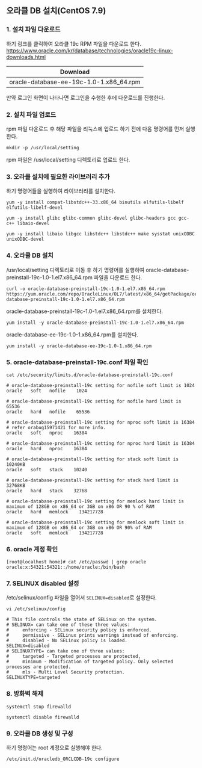 ## 오라클 DB 설치(CentOS 7.9)
### 1. 설치 파일 다운로드
하기 링크를 클릭하여 오라클 19c RPM 파일을 다운로드 한다.  
https://www.oracle.com/kr/database/technologies/oracle19c-linux-downloads.html  

| Download                                |
|-----------------------------------------|
| oracle-database-ee-19c-1.0-1.x86_64.rpm |

만약 로그인 화면이 나타나면 로그인을 수행한 후에 다운로드를 진행한다.
### 2. 설치 파일 업로드 
rpm 파일 다운로드 후 해당 파일을 리눅스에 업로드 하기 전에 다음 명령어를 먼저 실행한다.
```shell
mkdir -p /usr/local/setting
```
rpm 파일은 /usr/local/setting 디렉토리로 업로드 한다.
### 3. 오라클 설치에 필요한 라이브러리 추가
하기 명령어들을 실행하여 라이브러리를 설치한다.
```shell
yum -y install compat-libstdc++-33.x86_64 binutils elfutils-libelf elfutils-libelf-devel
```
```shell
yum -y install glibc glibc-common glibc-devel glibc-headers gcc gcc-c++ libaio-devel
```
```shell
yum -y install libaio libgcc libstdc++ libstdc++ make sysstat unixODBC unixODBC-devel
```
### 4. 오라클 DB 설치
/usr/local/setting 디렉토리로 이동 후 하기 명령어를 실행하여 oracle-database-preinstall-19c-1.0-1.el7.x86_64.rpm
파일을 다운로드 한다.
```shell
curl -o oracle-database-preinstall-19c-1.0-1.el7.x86_64.rpm https://yum.oracle.com/repo/OracleLinux/OL7/latest/x86_64/getPackage/oracle-database-preinstall-19c-1.0-1.el7.x86_64.rpm
```
oracle-database-preinstall-19c-1.0-1.el7.x86_64.rpm를 설치한다.
```shell
yum install -y oracle-database-preinstall-19c-1.0-1.el7.x86_64.rpm
```
oracle-database-ee-19c-1.0-1.x86_64.rpm를 설치한다.
```shell
yum install -y oracle-database-ee-19c-1.0-1.x86_64.rpm
```
### 5. oracle-database-preinstall-19c.conf 파일 확인
```shell
cat /etc/security/limits.d/oracle-database-preinstall-19c.conf
```
```text
# oracle-database-preinstall-19c setting for nofile soft limit is 1024
oracle   soft   nofile    1024

# oracle-database-preinstall-19c setting for nofile hard limit is 65536
oracle   hard   nofile    65536

# oracle-database-preinstall-19c setting for nproc soft limit is 16384
# refer orabug15971421 for more info.
oracle   soft   nproc    16384

# oracle-database-preinstall-19c setting for nproc hard limit is 16384
oracle   hard   nproc    16384

# oracle-database-preinstall-19c setting for stack soft limit is 10240KB
oracle   soft   stack    10240

# oracle-database-preinstall-19c setting for stack hard limit is 32768KB
oracle   hard   stack    32768

# oracle-database-preinstall-19c setting for memlock hard limit is maximum of 128GB on x86_64 or 3GB on x86 OR 90 % of RAM
oracle   hard   memlock    134217728

# oracle-database-preinstall-19c setting for memlock soft limit is maximum of 128GB on x86_64 or 3GB on x86 OR 90% of RAM
oracle   soft   memlock    134217728
```
### 6. oracle 계정 확인
```text
[root@localhost home]# cat /etc/passwd | grep oracle
oracle:x:54321:54321::/home/oracle:/bin/bash
```
### 7. SELINUX disabled 설정
/etc/selinux/config 파일을 열어서 `SELINUX=disabled`로 설정한다.
```shell
vi /etc/selinux/config
```
```text
# This file controls the state of SELinux on the system.
# SELINUX= can take one of these three values:
#     enforcing - SELinux security policy is enforced.
#     permissive - SELinux prints warnings instead of enforcing.
#     disabled - No SELinux policy is loaded.
SELINUX=disabled
# SELINUXTYPE= can take one of three values:
#     targeted - Targeted processes are protected,
#     minimum - Modification of targeted policy. Only selected processes are protected.
#     mls - Multi Level Security protection.
SELINUXTYPE=targeted
```
### 8. 방화벽 해제
```shell
systemctl stop firewalld
```
```shell
systemctl disable firewalld
```
### 9. 오라클 DB 생성 및 구성
하기 명령어는 root 계정으로 실행해야 한다.
```shell
/etc/init.d/oracledb_ORCLCDB-19c configure
```
